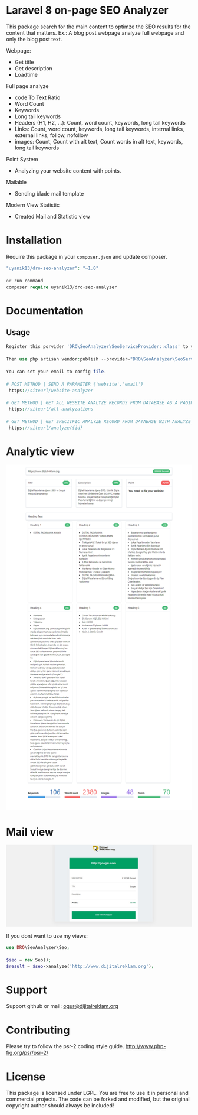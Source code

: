 # Laravel 8 on-page SEO Analyzer

This package search for the main content to optimze the SEO results for the content that matters. Ex.: A blog post webpage analyze full webpage and only the blog post text.

Webpage:

-   Get title
-   Get description
-   Loadtime

Full page analyze

-   code To Text Ratio
-   Word Count
-   Keywords
-   Long tail keywords
-   Headers (H1, H2, ...): Count, word count, keywords, long tail keywords
-   Links: Count, word count, keywords, long tail keywords, internal links, external links, follow, nofollow
-   images: Count, Count with alt text, Count words in alt text, keywords, long tail keywords

Point System

-   Analyzing your website content with points.

Mailable

-   Sending blade mail template

Modern View Statistic

-   Created Mail and Statistic view

# Installation

Require this package in your `composer.json` and update composer.

```php
"uyanik13/dro-seo-analyzer": "~1.0"

or run command
composer require uyanik13/dro-seo-analyzer
```

# Documentation

## Usage

```php
Register this porvider 'DRO\SeoAnalyzer\SeoServiceProvider::class' to your "app.php" file

Then use php artisan vendor:publish --provider="DRO\SeoAnalyzer\SeoServiceProvider"  command

You can set your email to config file.

# POST METHOD | SEND A PARAMETER {'website','email'}
 https://siteurl/website-analyzer

# GET METHOD | GET ALL WESBITE ANALYZE RECORDS FROM DATABASE AS A PAGINATED
 https://siteurl/all-analyzations

# GET METHOD | GET SPECIIFIC ANALYZE RECORD FROM DATABASE WITH ANALYZE_ID
 https://siteurl/analyze/{id}


```

# Analytic view

!['admin'](screenshoots/analyze.png)

# Mail view

![admin2](screenshoots/mail.jpg)

If you dont want to use my views:

```php
use DRO\SeoAnalyzer\Seo;

$seo = new Seo();
$result = $seo->analyze('http://www.dijitalreklam.org');


```

# Support

Support github or mail: ogur@dijitalreklam.org

# Contributing

Please try to follow the psr-2 coding style guide. http://www.php-fig.org/psr/psr-2/

# License

This package is licensed under LGPL. You are free to use it in personal and commercial projects. The code can be forked and modified, but the original copyright author should always be included!
